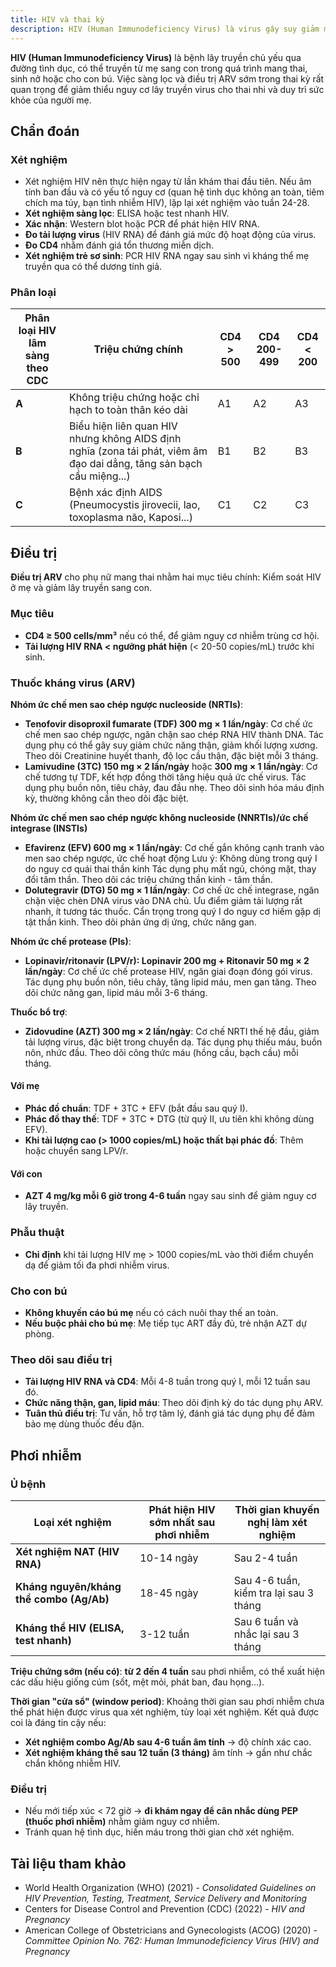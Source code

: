 ```yaml
---
title: HIV và thai kỳ
description: HIV (Human Immunodeficiency Virus) là virus gây suy giảm miễn dịch, có thể lây truyền từ mẹ sang con qua nhau thai, khi sinh hoặc cho con bú.
---
```


**HIV (Human Immunodeficiency Virus)** là bệnh lây truyền chủ yếu qua đường tình dục, có thể truyền từ mẹ sang con trong quá trình mang thai, sinh nở hoặc cho con bú. Việc sàng lọc và điều trị ARV sớm trong thai kỳ rất quan trọng để giảm thiểu nguy cơ lây truyền virus cho thai nhi và duy trì sức khỏe của người mẹ.

## Chẩn đoán

### Xét nghiệm

- Xét nghiệm HIV nên thực hiện ngay từ lần khám thai đầu tiên. Nếu âm tính ban đầu và có yếu tố nguy cơ (quan hệ tình dục không an toàn, tiêm chích ma túy, bạn tình nhiễm HIV), lặp lại xét nghiệm vào tuần 24-28.
- **Xét nghiệm sàng lọc**: ELISA hoặc test nhanh HIV.
- **Xác nhận**: Western blot hoặc PCR để phát hiện HIV RNA.
- **Đo tải lượng virus** (HIV RNA) để đánh giá mức độ hoạt động của virus.
- **Đo CD4** nhằm đánh giá tổn thương miễn dịch.
- **Xét nghiệm trẻ sơ sinh**: PCR HIV RNA ngay sau sinh vì kháng thể mẹ truyền qua có thể dương tính giả.

### Phân loại

| Phân loại HIV lâm sàng theo CDC | Triệu chứng chính                                                                                                     | CD4 > 500 | CD4 200-499 | CD4 < 200 |
| ------------------------------- | --------------------------------------------------------------------------------------------------------------------- | --------- | ----------- | --------- |
| **A**                           | Không triệu chứng hoặc chỉ hạch to toàn thân kéo dài                                                                  | A1        | A2          | A3        |
| **B**                           | Biểu hiện liên quan HIV nhưng không AIDS định nghĩa (zona tái phát, viêm âm đạo dai dẳng, tăng sản bạch cầu miệng...) | B1        | B2          | B3        |
| **C**                           | Bệnh xác định AIDS (Pneumocystis jirovecii, lao, toxoplasma não, Kaposi...)                                           | C1        | C2          | C3        |

## Điều trị

**Điều trị ARV** cho phụ nữ mang thai nhằm hai mục tiêu chính: Kiểm soát HIV ở mẹ và giảm lây truyền sang con.

### Mục tiêu

- **CD4 ≥ 500 cells/mm³** nếu có thể, để giảm nguy cơ nhiễm trùng cơ hội.
- **Tải lượng HIV RNA < ngưỡng phát hiện** (< 20-50 copies/mL) trước khi sinh.

### Thuốc kháng virus (ARV)

**Nhóm ức chế men sao chép ngược nucleoside (NRTIs)**:

- **Tenofovir disoproxil fumarate (TDF) 300 mg × 1 lần/ngày**: Cơ chế ức chế men sao chép ngược, ngăn chặn sao chép RNA HIV thành DNA. Tác dụng phụ có thể gây suy giảm chức năng thận, giảm khối lượng xương. Theo dõi Creatinine huyết thanh, độ lọc cầu thận, đặc biệt mỗi 3 tháng.
- **Lamivudine (3TC) 150 mg × 2 lần/ngày** hoặc **300 mg × 1 lần/ngày**: Cơ chế tương tự TDF, kết hợp đồng thời tăng hiệu quả ức chế virus. Tác dụng phụ buồn nôn, tiêu chảy, đau đầu nhẹ. Theo dõi sinh hóa máu định kỳ, thường không cần theo dõi đặc biệt.

**Nhóm ức chế men sao chép ngược không nucleoside (NNRTIs)/ức chế integrase (INSTIs)**

- **Efavirenz (EFV) 600 mg × 1 lần/ngày**: Cơ chế gắn không cạnh tranh vào men sao chép ngược, ức chế hoạt động Lưu ý: Không dùng trong quý I do nguy cơ quái thai thần kinh Tác dụng phụ mất ngủ, chóng mặt, thay đổi tâm thần. Theo dõi các triệu chứng thần kinh - tâm thần.
- **Dolutegravir (DTG) 50 mg × 1 lần/ngày**: Cơ chế ức chế integrase, ngăn chặn việc chèn DNA virus vào DNA chủ. Ưu điểm giảm tải lượng rất nhanh, ít tương tác thuốc. Cẩn trọng trong quý I do nguy cơ hiếm gặp dị tật thần kinh. Theo dõi phản ứng dị ứng, chức năng gan.

**Nhóm ức chế protease (PIs)**:

- **Lopinavir/ritonavir (LPV/r): Lopinavir 200 mg + Ritonavir 50 mg × 2 lần/ngày**: Cơ chế ức chế protease HIV, ngăn giai đoạn đóng gói virus. Tác dụng phụ buồn nôn, tiêu chảy, tăng lipid máu, men gan tăng. Theo dõi chức năng gan, lipid máu mỗi 3-6 tháng.

**Thuốc bổ trợ**:

- **Zidovudine (AZT) 300 mg × 2 lần/ngày**: Cơ chế NRTI thế hệ đầu, giảm tải lượng virus, đặc biệt trong chuyển dạ. Tác dụng phụ thiếu máu, buồn nôn, nhức đầu. Theo dõi công thức máu (hồng cầu, bạch cầu) mỗi tháng.

#### Với mẹ

- **Phác đồ chuẩn**: TDF + 3TC + EFV (bắt đầu sau quý I).
- **Phác đồ thay thế**: TDF + 3TC + DTG (từ quý II, ưu tiên khi không dùng EFV).
- **Khi tải lượng cao (> 1000 copies/mL) hoặc thất bại phác đồ**: Thêm hoặc chuyển sang LPV/r.

#### Với con

- **AZT 4 mg/kg mỗi 6 giờ trong 4-6 tuần** ngay sau sinh để giảm nguy cơ lây truyền.

### Phẫu thuật

- **Chỉ định** khi tải lượng HIV mẹ > 1000 copies/mL vào thời điểm chuyển dạ để giảm tối đa phơi nhiễm virus.

### Cho con bú

- **Không khuyến cáo bú mẹ** nếu có cách nuôi thay thế an toàn.
- **Nếu buộc phải cho bú mẹ**: Mẹ tiếp tục ART đầy đủ, trẻ nhận AZT dự phòng.

### Theo dõi sau điều trị

- **Tải lượng HIV RNA và CD4**: Mỗi 4-8 tuần trong quý I, mỗi 12 tuần sau đó.
- **Chức năng thận, gan, lipid máu**: Theo dõi định kỳ do tác dụng phụ ARV.
- **Tuân thủ điều trị**: Tư vấn, hỗ trợ tâm lý, đánh giá tác dụng phụ để đảm bảo mẹ dùng thuốc đều đặn.

## Phơi nhiễm

### Ủ bệnh

| Loại xét nghiệm                          | Phát hiện HIV sớm nhất sau phơi nhiễm | Thời gian khuyến nghị làm xét nghiệm   |
| ---------------------------------------- | ------------------------------------- | -------------------------------------- |
| **Xét nghiệm NAT (HIV RNA)**             | 10-14 ngày                            | Sau 2-4 tuần                           |
| **Kháng nguyên/kháng thể combo (Ag/Ab)** | 18-45 ngày                            | Sau 4-6 tuần, kiểm tra lại sau 3 tháng |
| **Kháng thể HIV (ELISA, test nhanh)**    | 3-12 tuần                             | Sau 6 tuần và nhắc lại sau 3 tháng     |

**Triệu chứng sớm (nếu có)**: **từ 2 đến 4 tuần** sau phơi nhiễm, có thể xuất hiện các dấu hiệu giống cúm (sốt, mệt mỏi, phát ban, đau họng...).

**Thời gian "cửa sổ" (window period)**: Khoảng thời gian sau phơi nhiễm chưa thể phát hiện được virus qua xét nghiệm, tùy loại xét nghiệm. Kết quả được coi là đáng tin cậy nếu:

- **Xét nghiệm combo Ag/Ab sau 4-6 tuần âm tính** → độ chính xác cao.
- **Xét nghiệm kháng thể sau 12 tuần (3 tháng)** âm tính → gần như chắc chắn không nhiễm HIV.

### Điều trị

- Nếu mới tiếp xúc < 72 giờ → **đi khám ngay để cân nhắc dùng PEP (thuốc phơi nhiễm)** nhằm giảm nguy cơ nhiễm.
- Tránh quan hệ tình dục, hiến máu trong thời gian chờ xét nghiệm.

## Tài liệu tham khảo

- World Health Organization (WHO) (2021) - _Consolidated Guidelines on HIV Prevention, Testing, Treatment, Service Delivery and Monitoring_
- Centers for Disease Control and Prevention (CDC) (2022) - _HIV and Pregnancy_
- American College of Obstetricians and Gynecologists (ACOG) (2020) - _Committee Opinion No. 762: Human Immunodeficiency Virus (HIV) and Pregnancy_
